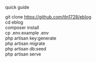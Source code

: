 quick guide

git clone https://github.com/tln1728/eblog
<br>
cd eblog
<br>
composer install
<br>
cp .env.example .env
<br>
php artisan key:generate
<br>
php artisan migrate
<br>
php artisan db:seed
<br>
php artisan serve